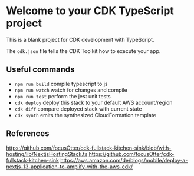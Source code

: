 # Welcome to your CDK TypeScript project

This is a blank project for CDK development with TypeScript.

The `cdk.json` file tells the CDK Toolkit how to execute your app.

## Useful commands

* `npm run build`   compile typescript to js
* `npm run watch`   watch for changes and compile
* `npm run test`    perform the jest unit tests
* `cdk deploy`      deploy this stack to your default AWS account/region
* `cdk diff`        compare deployed stack with current state
* `cdk synth`       emits the synthesized CloudFormation template

## References

https://github.com/focusOtter/cdk-fullstack-kitchen-sink/blob/with-hosting/lib/NextjsHostingStack.ts
https://github.com/focusOtter/cdk-fullstack-kitchen-sink
https://aws.amazon.com/de/blogs/mobile/deploy-a-nextjs-13-application-to-amplify-with-the-aws-cdk/